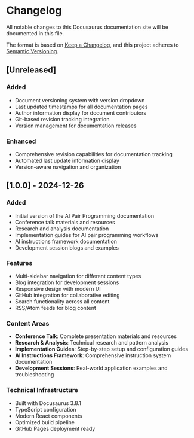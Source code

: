 # Changelog

All notable changes to this Docusaurus documentation site will be documented in this file.

The format is based on [Keep a Changelog](https://keepachangelog.com/en/1.0.0/),
and this project adheres to [Semantic Versioning](https://semver.org/spec/v2.0.0.html).

## [Unreleased]

### Added
- Document versioning system with version dropdown
- Last updated timestamps for all documentation pages
- Author information display for document contributors
- Git-based revision tracking integration
- Version management for documentation releases

### Enhanced
- Comprehensive revision capabilities for documentation tracking
- Automated last update information display
- Version-aware navigation and organization

## [1.0.0] - 2024-12-26

### Added
- Initial version of the AI Pair Programming documentation
- Conference talk materials and resources
- Research and analysis documentation
- Implementation guides for AI pair programming workflows
- AI instructions framework documentation
- Development session blogs and examples

### Features
- Multi-sidebar navigation for different content types
- Blog integration for development sessions
- Responsive design with modern UI
- GitHub integration for collaborative editing
- Search functionality across all content
- RSS/Atom feeds for blog content

### Content Areas
- **Conference Talk**: Complete presentation materials and resources
- **Research & Analysis**: Technical research and pattern analysis
- **Implementation Guides**: Step-by-step setup and configuration guides
- **AI Instructions Framework**: Comprehensive instruction system documentation
- **Development Sessions**: Real-world application examples and troubleshooting

### Technical Infrastructure
- Built with Docusaurus 3.8.1
- TypeScript configuration
- Modern React components
- Optimized build pipeline
- GitHub Pages deployment ready